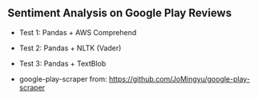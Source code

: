 ## Sentiment Analysis on Google Play Reviews

- Test 1: Pandas + AWS Comprehend
- Test 2: Pandas + NLTK (Vader)
- Test 3: Pandas + TextBlob

- google-play-scraper from: https://github.com/JoMingyu/google-play-scraper
